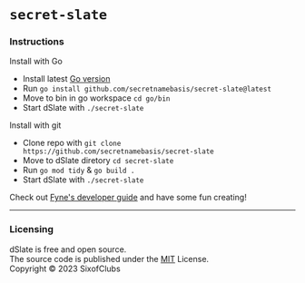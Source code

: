 # `secret-slate`

### Instructions
Install with Go
- Install latest [Go version](https://go.dev/doc/install)
- Run `go install github.com/secretnamebasis/secret-slate@latest`
- Move to bin in go workspace `cd go/bin`
- Start dSlate with `./secret-slate`

Install with git
- Clone repo with `git clone https://github.com/secretnamebasis/secret-slate`
- Move to dSlate diretory `cd secret-slate`
- Run `go mod tidy` & `go build .`
- Start dSlate with `./secret-slate`

Check out [Fyne's developer guide](https://developer.fyne.io/) and have some fun creating!

---

### Licensing
dSlate is free and open source.     
The source code is published under the [MIT](https://github.com/SixofClubsss/dSlate/blob/main/LICENSE) License.     
Copyright © 2023 SixofClubs     
